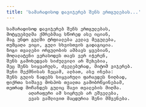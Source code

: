 ```yaml
---
title: 'სამარადისოდ დავიჯერებ შენს ერთგულებას...'
---
```


    სამარადისოდ დავიჯერებ შენს ერთგულებას,
    მოტყუებულმა ქმრებმაც სწორედ ასე იციან,
    მაგ უნდო გულში ტრფიალება კვლავ მეგულება,
    თუმცაღა ვიცი, გული სხვისთვის გადაგიცია.
    ზოგი თვალები ორგულობის ამბავს ყვებიან,
    მოღალატენი ვერასოდეს თავს ვერ იჭერენ,
    შენს გამოხედვას სიძულვილი არ შეხებია,
    მეც შენს სიყვარულს, ძველებურად, მიტომ ვიჯერებ.
    შენი შექმნისას ზეცამ, ალბათ, ასე ინება:
    შენს გულის ნადებს სიყვარული ფარავდეს ნიღბად,
    ფიქრთა სიშავე მოსპოს თვალთა გამობრწყინებამ,
    თეთრად მოჩანდეს გულიც შავი თვალების მიღმა.
            აღარაფერი ამ სიცრუეს არ ეშველება,
            ევას ვაშლივით მაცდურია შენი მშვენება.
